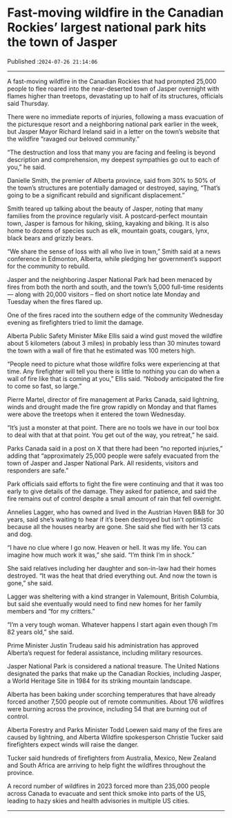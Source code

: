# Fast-moving wildfire in the Canadian Rockies’ largest national park hits the town of Jasper

Published :`2024-07-26 21:14:06`

---

A fast-moving wildfire in the Canadian Rockies that had prompted 25,000 people to flee roared into the near-deserted town of Jasper overnight with flames higher than treetops, devastating up to half of its structures, officials said Thursday.

There were no immediate reports of injuries, following a mass evacuation of the picturesque resort and a neighboring national park earlier in the week, but Jasper Mayor Richard Ireland said in a letter on the town’s website that the wildfire “ravaged our beloved community.”

“The destruction and loss that many you are facing and feeling is beyond description and comprehension, my deepest sympathies go out to each of you,” he said.

Danielle Smith, the premier of Alberta province, said from 30% to 50% of the town’s structures are potentially damaged or destroyed, saying, “That’s going to be a significant rebuild and significant displacement.”

Smith teared up talking about the beauty of Jasper, noting that many families from the province regularly visit. A postcard-perfect mountain town, Jasper is famous for hiking, skiing, kayaking and biking. It is also home to dozens of species such as elk, mountain goats, cougars, lynx, black bears and grizzly bears.

“We share the sense of loss with all who live in town,” Smith said at a news conference in Edmonton, Alberta, while pledging her government’s support for the community to rebuild.

Jasper and the neighboring Jasper National Park had been menaced by fires from both the north and south, and the town’s 5,000 full-time residents — along with 20,000 visitors – fled on short notice late Monday and Tuesday when the fires flared up.

One of the fires raced into the southern edge of the community Wednesday evening as firefighters tried to limit the damage.

Alberta Public Safety Minister Mike Ellis said a wind gust moved the wildfire about 5 kilometers (about 3 miles) in probably less than 30 minutes toward the town with a wall of fire that he estimated was 100 meters high.

“People need to picture what those wildfire folks were experiencing at that time. Any firefighter will tell you there is little to nothing you can do when a wall of fire like that is coming at you,” Ellis said. “Nobody anticipated the fire to come so fast, so large.”

Pierre Martel, director of fire management at Parks Canada, said lightning, winds and drought made the fire grow rapidly on Monday and that flames were above the treetops when it entered the town Wednesday.

“It’s just a monster at that point. There are no tools we have in our tool box to deal with that at that point. You get out of the way, you retreat,” he said.

Parks Canada said in a post on X that there had been “no reported injuries,” adding that “approximately 25,000 people were safely evacuated from the town of Jasper and Jasper National Park. All residents, visitors and responders are safe.”

Park officials said efforts to fight the fire were continuing and that it was too early to give details of the damage. They asked for patience, and said the fire remains out of control despite a small amount of rain that fell overnight.

Annelies Lagger, who has owned and lived in the Austrian Haven B&B for 30 years, said she’s waiting to hear if it’s been destroyed but isn’t optimistic because all the houses nearby are gone. She said she fled with her 13 cats and dog.

“I have no clue where I go now. Heaven or hell. It was my life. You can imagine how much work it was,” she said. “I’m think I’m in shock.”

She said relatives including her daughter and son-in-law had their homes destroyed. “It was the heat that dried everything out. And now the town is gone,” she said.

Lagger was sheltering with a kind stranger in Valemount, British Columbia, but said she eventually would need to find new homes for her family members and “for my critters.”

“I’m a very tough woman. Whatever happens I start again even though I’m 82 years old,” she said.

Prime Minister Justin Trudeau said his administration has approved Alberta’s request for federal assistance, including military resources.

Jasper National Park is considered a national treasure. The United Nations designated the parks that make up the Canadian Rockies, including Jasper, a World Heritage Site in 1984 for its striking mountain landscape.

Alberta has been baking under scorching temperatures that have already forced another 7,500 people out of remote communities. About 176 wildfires were burning across the province, including 54 that are burning out of control.

Alberta Forestry and Parks Minister Todd Loewen said many of the fires are caused by lightning, and Alberta Wildfire spokesperson Christie Tucker said firefighters expect winds will raise the danger.

Tucker said hundreds of firefighters from Australia, Mexico, New Zealand and South Africa are arriving to help fight the wildfires throughout the province.

A record number of wildfires in 2023 forced more than 235,000 people across Canada to evacuate and sent thick smoke into parts of the US, leading to hazy skies and health advisories in multiple US cities.

---

